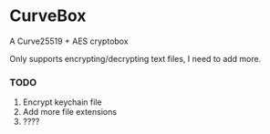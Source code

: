 CurveBox
========

A Curve25519 + AES cryptobox

Only supports encrypting/decrypting text files, I need to add more.

### TODO
1. Encrypt keychain file
2. Add more file extensions
3. ????